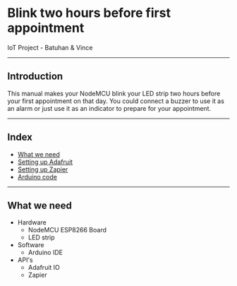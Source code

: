 # Blink two hours before first appointment
IoT Project - Batuhan &amp; Vince

---

## Introduction
This manual makes your NodeMCU blink your LED strip two hours before your first appointment on that day. You could connect a buzzer to use it as an alarm or just use it as an indicator to prepare for your appointment.

---

## Index
- [What we need](#what-we-need)
- [Setting up Adafruit](#adafruit)
- [Setting up Zapier](#zapier)
- [Arduino code](#arduino)

---

## What we need
- Hardware
  - NodeMCU ESP8266 Board
  - LED strip
- Software
  - Arduino IDE
- API's
  - Adafruit IO
  - Zapier